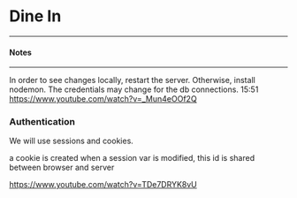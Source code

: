 # Dine In
-------------------------------
#### Notes
-------------------------------
In order to see changes locally, restart the server. Otherwise, install nodemon.
The credentials may change for the db connections.
15:51
https://www.youtube.com/watch?v=_Mun4eOOf2Q

### Authentication
We will use sessions and cookies.


a cookie is created when a session var is modified, this id is shared between browser and server

https://www.youtube.com/watch?v=TDe7DRYK8vU